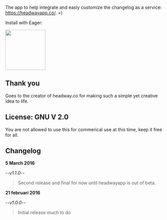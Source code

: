 The app to help integrate and easly customize the changelog as a service: https://headwayapp.co/. =)

Install with Eager:

<a href="https://eager.io/app/headway/install?source=button">
  <img src="https://install.eager.io/install-button.png" border="0" width="126">
</a>

## Thank you

Goes to the creator of headway.co for making such a simple yet creative idea to life. 

## License: GNU V 2.0

You are not allowed to use this for commerical use at this time, keep it free for all. 

## Changelog 

**5 March 2016**

--*v1.1.0*--
> Second release and final for now until headwayapp is out of beta. 

**21 februari 2016**

--*v1.0.0*--
> Initial release much to do

